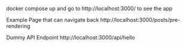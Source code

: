 docker compose up
and go to http://localhost:3000/ to see the app

Example Page that can navigate back
http://localhost:3000/posts/pre-rendering

Dummy API Endpoint
http://localhost:3000/api/hello
